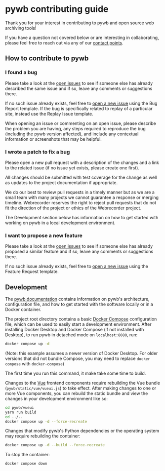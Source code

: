 # pywb contributing guide

Thank you for your interest in contributing to pywb and open source web archiving tools!

If you have a question not covered below or are interesting in collaborating, please feel free to reach out via any of our [contact points](https://webrecorder.net/contact).

## How to contribute to pywb

### I found a bug

Please take a look at the [open issues](https://github.com/webrecorder/pywb/issues) to see if someone else has already described the same issue and if so, leave any comments or suggestions there.

If no such issue already exists, feel free to [open a new issue](https://github.com/webrecorder/pywb/issues/new/choose) using the Bug Report template. If the bug is specifically related to replay of a particular site, instead use the Replay Issue template.

When opening an issue or commenting on an open issue, please describe the problem you are having, any steps required to reproduce the bug (including the pywb version affected), and include any contextual information or screenshots that may be helpful.

### I wrote a patch to fix a bug

Please open a new pull request with a description of the changes and a link to the related issue (if no issue yet exists, please create one first).

All changes should be submitted with test coverage for the change as well as updates to the project documentation if appropriate.

We do our best to review pull requests in a timely manner but as we are a small team with many projects we cannot guarantee a response or merging timeline. Webrecorder reserves the right to reject pull requests that do not fit the direction of the project or ethics of the Webrecorder project.

The Development section below has information on how to get started with working on pywb in a local development environment.

### I want to propose a new feature

Please take a look at the [open issues](https://github.com/webrecorder/pywb/issues) to see if someone else has already proposed a similar feature and if so, leave any comments or suggestions there.

If no such issue already exists, feel free to [open a new issue](https://github.com/webrecorder/pywb/issues/new/choose) using the Feature Request template.

## Development

The [pywb documentation](https://pywb.readthedocs.io/en/latest/) contains information on pywb's architecture, configuration file, and how to get started with the software locally or in a Docker container.

The project root directory contains a basic [Docker Compose](https://docs.docker.com/compose/) configuration file, which can be used to easily start a development environment. After installing Docker Desktop and Docker Compose (if not installed with Desktop), to run pywb in detached mode on `localhost:8080`, run:

```bash
docker compose up -d
```

(Note: this example assumes a newer version of Docker Desktop. For older versions that did not bundle Compose, you may need to replace `docker compose` with `docker-compose`)

The first time you run this command, it make take some time to build.

Changes to the [Vue](https://vuejs.org/) frontend components require rebuilding the Vue bundle (`pywb/static/vue/vueui.js`) to take effect. After making changes to one or more Vue components, you can rebuild the static bundle and view the changes in your development environment like so:

```bash
cd pywb/vueui
yarn run build
cd ../..
docker compose up -d --force-recreate
```

Changes that modify pywb's Python dependencies or the operating system may require rebuilding the container:

```bash
docker compose up -d --build --force-recreate
```

To stop the container:

```bash
docker compose down
```
